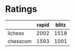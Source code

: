 # Ratings

|          | rapid | blitz |
|----------|-------|-------|
| lichess  | 2002 | 1518 |
| chesscom | 1593 | 1001 |
